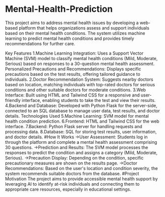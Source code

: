 ﻿# Mental-Health-Prediction
This project aims to address mental health issues by developing a web-based platform that helps organizations assess and support individuals based on their mental health conditions. The system utilizes machine learning to predict mental health conditions and provides timely recommendations for further care.

Key Features
1.Machine Learning Integration: Uses a Support Vector Machine (SVM) model to classify mental health conditions (Mild, Moderate, Serious) based on responses to a 30-question mental health assessment.
Personalized Precautions and Recommendations: Displays specific precautions based on the test results, offering tailored guidance to individuals.
2.Doctor Recommendation System: Suggests nearby doctors based on location, matching individuals with top-rated doctors for serious conditions and other suitable doctors for moderate conditions.
3.Web Interface: Built using HTML and Tailwind CSS for a responsive and user-friendly interface, enabling students to take the test and view their results.
4.Backend and Database: Developed with Python Flask for the server-side, connected to an SQL database to manage user data, test results, and doctor details.
Technologies Used
5.Machine Learning: SVM model for mental health condition prediction.
6.Frontend: HTML and Tailwind CSS for the web interface.
7.Backend: Python Flask server for handling requests and processing data.
8.Database: SQL for storing test results, user information, and doctor details.
#How It Works
->User Assessment: Students log in through the platform and complete a mental health assessment comprising 30 questions.
->Prediction and Results: The SVM model processes the responses to predict the condition and assigns a category (Mild, Moderate, Serious).
->Precaution Display: Depending on the condition, specific precautionary measures are shown on the results page.
->Doctor Recommendations: Based on the user's location and condition severity, the system recommends suitable doctors from the database.
#Project Motivation
The project aims to provide accessible mental health support by leveraging AI to identify at-risk individuals and connecting them to appropriate care resources, especially in educational settings.
